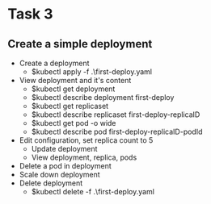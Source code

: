 # Task 3

## Create a simple deployment

* Create a deployment
  * $kubectl apply -f .\first-deploy.yaml
* View deployment and it's content
  * $kubectl get deployment
  * $kubectl describe deployment first-deploy
  * $kubectl get replicaset
  * $kubectl describe replicaset first-deploy-replicaID
  * $kubectl get pod -o wide
  * $kubectl describe pod first-deploy-replicaID-podId
* Edit configuration, set replica count to 5
  * Update deployment
  * View deployment, replica, pods
* Delete a pod in deployment
* Scale down deployment
* Delete deployment
  * $kubectl delete -f .\first-deploy.yaml




